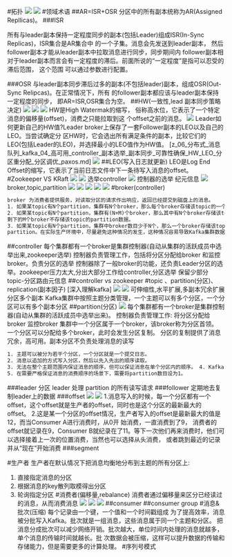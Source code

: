 #拓扑
![](.z_06_分布式_消息队列_kafka_01_关系拓扑_broker_controller_topic_partition_zookeeper_Isr_group_producer_consumer_images/8a77e2fe.png)
![](.z_06_分布式_消息队列_kafka_01_关系拓扑_broker_controller_topic_partition_zookeeper_Isr_group_producer_consumer_images/fc7b7740.png)
#领域术语
##AR=ISR+OSR
分区中的所有副本统称为AR(Assigned Repllicas)。
###ISR

所有与leader副本保持一定程度同步的副本(包括Leader)组成ISR(In-Sync Replicas)，ISR集合是AR集合中 的一个子集。消息会先发送到leader副本，
然后follower副本才能从leader副本中拉取消息进行同步，同步期间内 follower副本相对于leader副本而言会有一定程度的滞后。前面所说的“一定程度”是指可以忍受的滞后范围，
这个范围 可以通过参数进行配置。

###OSR
与leader副本同步滞后过多的副本(不包括leader)副本，组成OSR(Out-Sync Relipcas)。在正常情况下，所有 的follower副本都应该与leader副本保持一定程度的同步，
即AR=ISR,OSR集合为空。
##HW(一致性,lead 副本同步策略决定)
![](.z_06_分布式_消息队列_kafka_01_关系拓扑_broker_controller_topic_partition_zookeeper_Isr_group_producer_consumer_images/1e1e9835.png)
![](.z_06_分布式_消息队列_kafka_01_关系拓扑_broker_controller_topic_partition_zookeeper_Isr_group_producer_consumer_images/037cbf0c.png)
![](.z_06_分布式_消息队列_kafka_01_关系拓扑_broker_controller_topic_partition_zookeeper_Isr_group_producer_consumer_images/5f2b1eb0.png)
HW是High Watermak的缩写， 俗称高水位，它表示了一个特定消息的偏移量(offset)，消费之只能拉取到这 个offset之前的消息。
![](.z_06_分布式_消息队列_kafka_01_关系拓扑_broker_controller_topic_partition_zookeeper_Isr_group_producer_consumer_images/21ed9386.png)
Leader如何更新自己的HW值?Leader broker上保存了一套Follower副本的LEO以及自己的LEO。当尝试确定分
区HW时，它会选出所有满足条件的副本，比较它们的LEO(包括Leader的LEO)，并选择最小的LEO值作为HW值。
[z_06_分布式_消息队列_kafka_04_高可用_controller_副本选举_副本同步_可靠性确保_HW_LEO_分区重分配_分区调优_paxos.md]
![](.z_06_分布式_消息队列_kafka_01_关系拓扑_broker_controller_topic_partition_zookeeper_Isr_group_producer_consumer_images/70d92938.png)
##LEO(写入日志就更新)
LEO是Log End Offset的缩写，它表示了当前日志文件中下一条待写入消息的offset。
#Zookeeper VS KRaft
![](.z_06_分布式_消息队列_kafka_01_关系拓扑_broker_controller_topic_partition_zookeeper_Isr_group_producer_consumer_images/c2d343ba.png)
[](https://blog.csdn.net/HuoqilinHeiqiji/article/details/103072042)
![](.z_06_分布式_消息队列_kafka_01_关系拓扑_broker_controller_topic_partition_zookeeper_Isr_group_producer_consumer_images/d634d035.png)
选举controller
![](.z_06_分布式_消息队列_kafka_01_关系拓扑_broker_controller_topic_partition_zookeeper_Isr_group_producer_consumer_images/9039e649.png)
[](https://cloud.tencent.com/developer/article/1840424)
[](https://cloud.tencent.com/developer/article/1840424)
[](https://blog.csdn.net/nazeniwaresakini/article/details/116085573)
控制器的选举
纪元信息
![](.z_06_分布式_消息队列_kafka_06_zookeeper_images/4c49398d.png)
broker,topic,partition
![](.z_06_分布式_消息队列_kafka_06_zookeeper_images/d11fd954.png)
![](.z_06_分布式_消息队列_kafka_06_zookeeper_images/c50ed20e.png)
![](.z_06_分布式_消息队列_kafka_06_zookeeper_images/c094f1d3.png)
![](.z_06_分布式_消息队列_kafka_06_zookeeper_images/adbbdfbc.png)
![](.z_06_分布式_消息队列_kafka_06_zookeeper_images/8042bb00.png)
#broker(controller)
```asp
broker 为消费者提供服务，对读取分区的请求作出响应，返回已经提交到磁盘上的消息。
1. 如果某topic有N个partition，集群有N个broker，那么每个broker存储该topic的一个partition。
2. 如果某topic有N个partition，集群有(N+M)个broker，那么其中有N个broker存储该topic的一个partition，
剩下的M个broker不存储该topic的partition数据。
3. 如果某topic有N个partition，集群中broker数目少于N个，那么一个broker存储该topic的一个或多个
partition。在实际生产环境中，尽量避免这种情况的发生，这种情况容易导致Kafka集群数据不均衡。
```
##controller
每个集群都有一个broker是集群控制器(自动从集群的活跃成员中选举出来,zookeeper选举)
控制器负责管理工作，包括将分区分配给broker 和监控broker。负责分区的选举
控制器除了一般broker的功能，还负责Leader分区的选举。zookeeper压力太大,分出大部分工作给controller,分区选举
保留少部分topic-分区路由元信息
##controller vs zookeeper
[](https://cloud.tencent.com/developer/article/1688442)
#topic 、partition(分区)、replication(副本因子)
[深入理解kafka]
![](.z_06_分布式_消息队列_kafka_01_关系拓扑_broker_controller_topic_partition_zookeeper_Isr_group_producer_consumer_images/4d108b7c.png)
![](.z_06_分布式_消息队列_kafka_01_关系拓扑_broker_controller_topic_partition_Isr_group_producer_consumer_images/f1ea833d.png)
可伸缩性,水平扩展,多副本冗余扩展
分区多个副本
Kafka集群中按照主题分类管理，一个主题可以有多个分区，一个分区可以有多个副本分区
##partition(分区)
![](.z_06_分布式_消息队列_kafka_01_关系拓扑_broker_controller_topic_partition_zookeeper_Isr_group_producer_consumer_images/5fa079e0.png)
每个集群都有一个broker是集群控制器(自动从集群的活跃成员中选举出来)。 控制器负责管理工作:
将分区分配给broker 监控broker
集群中一个分区属于一个broker，该broker称为分区首领。 一个分区可以分配给多个broker，此时会发生分区复制。 
分区的复制提供了消息冗余，高可用。副本分区不负责处理消息的读写
```asp
1. 主题可以被分为若干个分区，一个分区就是一个提交日志。
2. 消息以追加的方式写入分区，然后以先入先出的顺序读取。
3. 无法在整个主题范围内保证消息的顺序，但可以保证消息在单个分区内的顺序。 4. Kafka 通过分区来实现数据冗余和伸缩性。
5. 在需要严格保证消息的消费顺序的场景下，需要将partition数目设为1。
```
###leader 分区
leader 处理 partition 的所有读写请求
###follower
定期地去复制leader上的数据
###offset
![](.z_06_分布式_消息队列_kafka_01_关系拓扑_broker_controller_topic_partition_zookeeper_Isr_group_producer_consumer_images/c5bf6830.png)
![](.z_06_分布式_消息队列_kafka_01_关系拓扑_broker_controller_topic_partition_zookeeper_Isr_group_producer_consumer_images/c3853f42.png)
1.消息写入的时候，每一个分区都有一个offset，这个offset就是生产者的offset，同时也是这个分区的最新最大的 offset。
2.这是某一个分区的offset情况，生产者写入的offset是最新最大的值是12，而当Consumer A进行消费时，从0开 始消费，一直消费到了9，
消费者的offset就记录在9，Consumer B就纪录在了11。等下一次他们再来消费时，他们可 以选择接着上一次的位置消费，当然也可以选择从头消费，
或者跳到最近的记录并从“现在”开始消费
###segment

#生产者
生产者在默认情况下把消息均衡地分布到主题的所有分区上:
1. 直接指定消息的分区
2. 根据消息的key散列取模得出分区 
3. 轮询指定分区
#消费者(偏移量,rebalance)
消费者通过偏移量来区分已经读过的消息，从而消费消息
![](.z_06_分布式_消息队列_kafka_01_关系拓扑_broker_controller_topic_partition_zookeeper_Isr_group_producer_consumer_images/3cf96467.png)
![](.z_06_分布式_消息队列_kafka_01_关系拓扑_broker_controller_topic_partition_zookeeper_Isr_group_producer_consumer_images/2e91b2b1.png)
![](.z_06_分布式_消息队列_kafka_01_关系拓扑_broker_controller_topic_partition_zookeeper_Isr_group_producer_consumer_images/392b522a.png)
##consumer
##consumer group
#消息&批次(压缩)
每个记录由一个键，一个值和一个时间戳组成
为了提高效率，消息被分批写入Kafka。批次就是一组消息，这些消息属于同一个主题和分区。
  把消息分成批次可以减少网络开销。批次越大，单位时间内处理的消息就越多，单个消息的传输时间就越⻓。批
次数据会被压缩，这样可以提升数据的传输和存储能力，但是需要更多的计算处理。
#序列号模式
